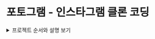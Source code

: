 # 포토그램 - 인스타그램 클론 코딩

<details>
<summary>프로젝트 순서와 설명 보기</summary>
<div markdown="1">

### 1. 프론트엔드 데이터 clone 하기

- <https://blog.naver.com/woasmsshfl/222716197297>
- <https://github.com/codingspecialist/EaszUp-Springboot-Photogram-Start.git>

### 2. yml 파일 이해하기

- <https://blog.naver.com/woasmsshfl/222716340375>

### 3. Controller와 4가지의 Http 요청방법

- <https://blog.naver.com/woasmsshfl/222716381226>

### 4. PostMan을 이용하여 Post, Put, Delete 요청하기

- <https://blog.naver.com/woasmsshfl/222718506802>

### 5. HTTP 쿼리스트링과 주소변수매핑

- <https://blog.naver.com/woasmsshfl/222718545939>

### 6. Http Body 데이터 전송하기

- <https://blog.naver.com/woasmsshfl/222718623687>

### 7. Http 요청을 Json으로 응답하기

- <https://blog.naver.com/woasmsshfl/222718653102>

### 8. Http 요청을 File로 응답하기

- <https://blog.naver.com/woasmsshfl/222718683486>

### 9. JSP파일 안에서 JAVA코드 사용하기

- <https://blog.naver.com/woasmsshfl/222718783560>

### 9. JSP파일 안에서 JAVA코드 사용하기

- <https://blog.naver.com/woasmsshfl/222718783560>

### 10. HTTP 요청 재분배하기(redirection)  

- <https://blog.naver.com/woasmsshfl/222719730270>

### 11. 회원가입 - SecurityConfig 생성

- <https://blog.naver.com/woasmsshfl/222719815459>

### 12. 회원가입 - Security CSRF토큰 검사 비활성화

- <https://blog.naver.com/woasmsshfl/222719942498>

### 13. 회원가입 - User Object 모델링하기

- <https://blog.naver.com/woasmsshfl/222719993503>

### 14. 회원가입 - User Object 모델링완료, DB에 User 데이터 INSERT 완료

- <https://blog.naver.com/woasmsshfl/222720123196>

### 15. 회원가입 - 비밀번호 해시 암호화, 권한부여

- <https://blog.naver.com/woasmsshfl/222722985219>

### 16. 회원가입 - AOP : 전처리, 후처리 개념

- <https://blog.naver.com/woasmsshfl/222723330395>

### 17. 회원가입 - 전처리하기, 유효성검사(Validation  Check)

- <https://blog.naver.com/woasmsshfl/222723371170>

### 18. 회원가입 - 유효성검사 @ResponseBody 사용하기

- <https://blog.naver.com/woasmsshfl/222723738748>

### 19. 회원가입 - 글로벌예외 처리하기

- <https://blog.naver.com/woasmsshfl/222723781014>

### 20. 회원가입 - 공통 응답 DTO 만들기

- <https://blog.naver.com/woasmsshfl/222723781014>

### 21. 회원가입 - 공통 응답 Script 만들기

- <https://blog.naver.com/woasmsshfl/222725325875>

### 22. 로그인 - UserDetailsService 이해하기

- <https://blog.naver.com/woasmsshfl/222725358753>

### 23. 로그인 - 로그인 세션 저장 완료

- <https://blog.naver.com/woasmsshfl/222725409823>

### 24. 로그인 - view 연결하기

- <https://blog.naver.com/woasmsshfl/222725985331>

### 25. 로그인 - Session 정보 확인하기

- <https://blog.naver.com/woasmsshfl/222726110894>

### 26. 회원정보수정 - 시큐리티 태그 라이브러리

- <https://blog.naver.com/woasmsshfl/222726110894>


</div>
</details>

